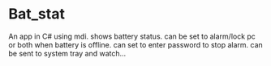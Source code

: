 # Bat_stat
An app in C# using mdi.
shows battery status.
can be set to alarm/lock pc or both when battery is offline.
can set to enter password to stop alarm.
can be sent to system tray and watch... 
